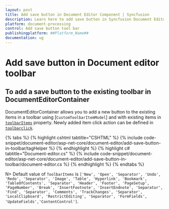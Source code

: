 ```yaml
---
layout: post
title: Add save button in Document Editor Component | Syncfusion
description: Learn here to add save button in Syncfusion Document Editor component of Syncfusion Essential JS 2 and more.
platform: document-processing
control: Add save button tool bar 
publishingplatform: ##Platform_Name##
documentation: ug
---
```



# Add save button in Document editor toolbar

## To add a save button to the existing toolbar in DocumentEditorContainer

DocumentEditorContainer allows you to add a new button to the existing items in a toolbar using [`CustomToolbarItemModel`] and with existing items in [`toolbarItems`](https://help.syncfusion.com/cr/aspnetcore-js2/Syncfusion.EJ2.DocumentEditor.DocumentEditorContainer.html#Syncfusion_EJ2_DocumentEditor_DocumentEditorContainer_ToolbarItems) property. Newly added item click action can be defined in [`toolbarclick`](https://help.syncfusion.com/cr/aspnetcore-js2/Syncfusion.EJ2.DocumentEditor.DocumentEditorContainer.html#Syncfusion_EJ2_DocumentEditor_DocumentEditorContainer_ToolbarClick).


{% tabs %}
{% highlight cshtml tabtitle="CSHTML" %}
{% include code-snippet/document-editor/asp-net-core/document-editor/add-save-button-in-toolbar/tagHelper %}
{% endhighlight %}
{% highlight c# tabtitle="Document-editor.cs" %}
{% include code-snippet/document-editor/asp-net-core/document-editor/add-save-button-in-toolbar/document-editor.cs %}
{% endhighlight %}
{% endtabs %}


N> Default value of `ToolbarItems` is `['New', 'Open', 'Separator', 'Undo', 'Redo', 'Separator', 'Image', 'Table', 'Hyperlink', 'Bookmark', 'TableOfContents', 'Separator', 'Header', 'Footer', 'PageSetup', 'PageNumber', 'Break', 'InsertFootnote', 'InsertEndnote', 'Separator', 'Find', 'Separator', 'Comments', 'TrackChanges', 'Separator', 'LocalClipboard', 'RestrictEditing', 'Separator', 'FormFields', 'UpdateFields','ContentControl']`.